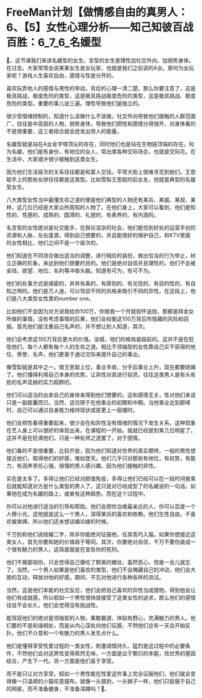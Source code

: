 # FreeMan计划【做情感自由的真男人：6、【5】女性心理分析——知己知彼百战百胜：6_7_6_名媛型

🎼。这节课我们来讲名媛型的女生。言型的女生是理性加社交外向，加弱势身体。在过去，大家常常会说某某女生是女玩家，也就是我们之前说的A女。那何为女玩家呢？游戏人生喜欢自由，感情与性是分开的。

喜欢玩弄他人的感情与男性的举动，背后的心理一清二楚。那么你要注意了，这是极具挑战，极度危险的类型，这是极具挑战极度危险的类型，这是极具挑战、极度危险的类型。重要的事儿说三遍。理性导致他们是独立的。

很少受情绪控制的，知道什么该做什么不该做。社交外向导致他们接触的人群范围广，往往是中高层的人物，弱势身体，导致他们把性和感情分得很开，对身体看的不是很重要，这三者结合就会迸发出惊人的能量。

名媛型就是站在A女金字塔顶尖的存在，同时他们也是站在生物链顶端的存在。何为名媛，他们是有身份，有地位的女人，常出席各种交际场合，也就是交际花。在生活中，大家或许很少接触到这类女生。

因为他们生活层次的关系往往都是和富人交往。平常大街上很难寻觅到她们。王思聪手上的那些女排往往都是这类型。比如雪梨王思聪的前女友，他就是典型的名媛型女生。

八大类型女性当中最懂生存之道的便是他们典型的人物还有某兵、某威、某叔、某林，这几位已经是大家众所周知的人物了。在他们身上，大家可以看到，他们是知性的、性感的、成熟的、圆滑的、礼貌的、有素养的、有内涵的。

名言型的女性绝对是社交能手，在舆论混杂的社会，他们能恰到好处的运营手创的资源和人脉，左右逢源，得到自己想要的，并且能很好的保护自己，和KTV里面的女性相比，他们之间不是一个层次的。

他们知道在不同场合做出适当的调整，进行相应的装扮，做出恰当的行为举止，树立正确的形象，来达到他们想要的目的。他们是绝对自信并且理性的，他们不会被金钱、欲望、地位、名利等冲昏头脑。知道有可为，有可不为。

他们的处事方式是缜密的，井井有条的，有原则的、有兑现的、有目的性的、有自知之明的。他们是万人迷，可以驾驭不同的风格来吸引不同的异性。在这段上，他们是八大类型女性里的number one。

比如他们不会因为对方说我给你100万，你赔我一个月就投怀送抱，那都是拜金女所做的事情，没有考虑事情的后果，他们会权衡这100万背后所隐藏的风险和回报。首先他们是注重自己名声的，并不想让别人知道，其次。

他们会考虑这100万背后更大的价值。没错，他们的格局是超前的。这并不是在贬低他们，每个人都有每个人的生存之道。相比于领袖型的女性靠自己实干获得的地位、荣誉、名声，他们更善于通过交际来提升自己的事业。

像雪梨就是其中之一。借王思聪上位，事业丰收，分手后事业上升，现在都要结婚了。他们懂得利用自己本身的优势，让异性对其进行投资。往往这类男人是有头有脸的名声显赫的实力超群的。

他们可以适当的出卖自己的身体来得到他们想要的。这和感情无关，性对他们来说只是一副疲囊而已。当然，这仅限于在他事业的初期和中期。当他事业达到巅峰时，自己可以通过自身能力维持现状或是更上一层楼时。

他们会把性看得重要起来，很少会在和异性没有情绪的情况下发生关系。这种现象在艺人身上可以很好的体现出来。在课程的一开始，我就已经提到某几位明星了。这并不是在贬滴他们，只是一种处师之道罢了。对于感情。

他们看的不是很重要，比较开放，因为他们知道对世界的真实模样。一般的男性想接近他们，取得他们的好感，难如登天。他们几乎只对那些有地位，有权势，有能力，有涵养责任心强，很慢的男人感兴趣。因为他们接触的异性。

实在是太多了。多得让他们已经对颜值免疫，多得让他们已经可以在一段时间接束后就能知道对方是什么类型的男人了。这只是对已经成型了的名媛说的一句话。如果他在成为名媛的路上，或者有这种趋势。而在这个过程中。

你可以对他进行适当的引导和帮助。他们会把你当做最亲近的人，你可以百度一个人穆小光，这他就是这么一个男人，深得某兵的喜欢和依赖。他们生性自由，不喜欢被束缚，所以他们还未想谈婚论嫁的时候。

千万别和他们说结婚二字，除非你能绝对征服他，任其乖巧入猫。如果你想接近这类女人，首先你要和她的价值趋于等同。其次，你要绝对自信，千万不要伪装成一个很有魅力的男人，这简直就是在宣告你的死刑。

他们不屑鄙视你，只会觉得自己像吃了颗臭的螺丝，虽然恶心，但是一会儿就忘了。当然，一个男人如果是他们喜欢的类型，他们不会掩藏自己的冲动，他们会大胆的互动，释放对他的好感。期间，不忘对他进行各种各样的测试。

当然，这是他们本能的社交反应，他们会把自己喜欢的异性当成猎物，得到他会让他们有成就感。所以假如一个男性很快就接受了这类女性的追求，那么他们的感情往往不会长久，他们会觉得没有挑战性。

能驾驭他们的绝对是领袖型的人物，果敢霸道、体贴有野心，充满魅力的男人。他们要的不是和谐相处，而是从内心深处向他们征服，不然他们总有一天会开始反扑。他们不介意和一个有魅力的男人发生点什么。

他们是懂得享受性爱过程的一类女性，刺激调情持久、猛烈是这过程中的必要条件，不然他们会对这男性变得索然无味，一方面是出于繁衍的本能，找优秀的基因结合，产生下一代。另一方面是他们喜于享受。

而不是只让对方享受。假如一个男性能在性爱这件事上完全征服他们，他们就会变得像一只温顺的小猫任意摆布。就像一头猎豹，一头狮子一样，他们只臣服于自己的网密，而不准备健身，不准备深蹲吗？🎼。

